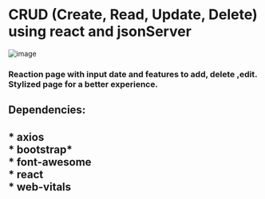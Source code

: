 # CRUD (Create, Read, Update, Delete) using react  and jsonServer
![image](https://user-images.githubusercontent.com/79268565/173144166-ccaafb02-4ce8-4bfd-9f39-a4854ccdae88.png)

<h3>Reaction page with input date and features to add, delete ,edit.<br> Stylized page for a better experience.<h3/>



<h2>Dependencies:<h2/>
<!--ts-->
* axios <br>
* bootstrap*<br>
* font-awesome<br>
* react   <br>
* web-vitals<br>
<!--ts-->
